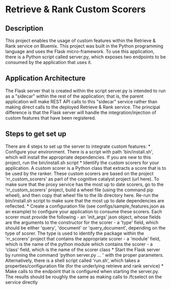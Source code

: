 # Retrieve & Rank Custom Scorers
## Description
This project enables the usage of custom features within the Retrieve & Rank service on Bluemix. This project was built in the
Python programming language and uses the Flask micro-framework. To use this application, there is a Python script called server.py,
which exposes two endpoints to be consumed by the application that uses it.
## Application Architecture 
The Flask server that is created within the script server.py is intended to run as a "sidecar" within the rest of the application;
that is, the parent application will make REST API calls to this "sidecar" service rather than making direct calls to the
deployed Retrieve & Rank service. The principal difference is that the Flask server will handle the integration/injection of
custom features that have been registered.
## Steps to get set up
There are 4 steps to set up the server to integrate custom features:
    * Configure your environment. There is a script with path 'bin/install.sh', which will install the appropriate dependencies. If you are new to this project, run the
     bin/install.sh script
    * Identify the custom scorers for your application. A custom scorer is a Python class that extracts a score that is to be used by the ranker. These custom
    scorers are based on the project 'rr_custom_scorers' as part of the cognitive catalyst project (url here). To make sure that the proxy service has the most up to date
    scorers, go to the 'rr_custom_scorers' project, build a wheel file (using the command pip wheel), and then copy that wheel file to the lib directory here. Re-run the bin/install.sh
    script to make sure that the most up to date dependencies are reflected.
    * Create a configuration file (see configs/sample_features.json as an example) to configure your application to consume these scorers. Each scorer must provide
    the following
        - an 'init_args' json object, whose fields are the arguments to the constructor for the scorer
        - a 'type' field, which should be either 'query', 'document' or 'query_document', depending on the type of scorer. The type is used to identify the package
        within the 'rr_scorers' project that contains the appropriate scorer
        - a 'module' field, which is the name of the python module which contains the scorer
        - a 'class' field, which is the name of the scorer class
    * Start the Flask server by running the command 'python server.py ... ' with the proper parameters. Alternatively, there is a shell script called
     'run.sh', which takes a properties/configuration file (for the underlying retrieve and rank service)
    * Make calls to the endpoint that is configured when starting the server.py. The results should be roughly the same as making calls to /fcselect on the service directly